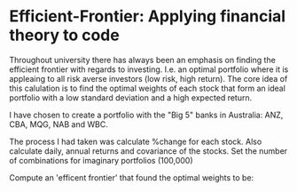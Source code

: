 # Efficient-Frontier: Applying financial theory to code

Throughout university there has always been an emphasis on finding the efficient frontier with regards to investing. I.e. an optimal portfolio where it is appleaing to all risk averse investors (low risk, high return). The core idea of this calulation is to find the optimal weights of each stock that form an ideal portfolio with a low standard deviation and a high expected return.


I have chosen to create a portfolio with the "Big 5" banks in Australia: ANZ, CBA, MQG, NAB and WBC.

The process I had taken was calculate %change for each stock. Also calculate daily, annual returns and covariance of the stocks. Set the number of combinations for imaginary portfolios (100,000)

Compute an 'efficent frontier' that found the optimal weights to be:




